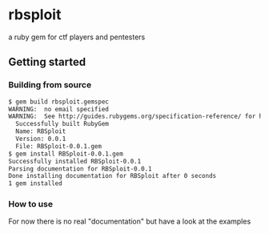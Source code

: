 # rbsploit
a ruby gem for ctf players and pentesters


## Getting started

### Building from source

  ~~~ sh
  $ gem build rbsploit.gemspec 
  WARNING:  no email specified
  WARNING:  See http://guides.rubygems.org/specification-reference/ for help
    Successfully built RubyGem
    Name: RBSploit
    Version: 0.0.1
    File: RBSploit-0.0.1.gem
  $ gem install RBSploit-0.0.1.gem 
  Successfully installed RBSploit-0.0.1
  Parsing documentation for RBSploit-0.0.1
  Done installing documentation for RBSploit after 0 seconds
  1 gem installed
  ~~~

### How to use
For now there is no real "documentation" but have a look at the examples
